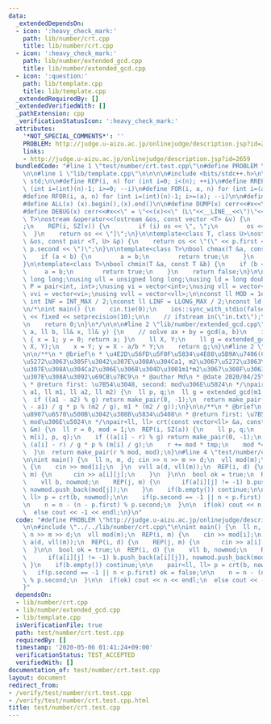 ```yaml
---
data:
  _extendedDependsOn:
  - icon: ':heavy_check_mark:'
    path: lib/number/crt.cpp
    title: lib/number/crt.cpp
  - icon: ':heavy_check_mark:'
    path: lib/number/extended_gcd.cpp
    title: lib/number/extended_gcd.cpp
  - icon: ':question:'
    path: lib/template.cpp
    title: lib/template.cpp
  _extendedRequiredBy: []
  _extendedVerifiedWith: []
  _pathExtension: cpp
  _verificationStatusIcon: ':heavy_check_mark:'
  attributes:
    '*NOT_SPECIAL_COMMENTS*': ''
    PROBLEM: http://judge.u-aizu.ac.jp/onlinejudge/description.jsp?id=2659
    links:
    - http://judge.u-aizu.ac.jp/onlinejudge/description.jsp?id=2659
  bundledCode: "#line 1 \"test/number/crt.test.cpp\"\n#define PROBLEM \"http://judge.u-aizu.ac.jp/onlinejudge/description.jsp?id=2659\"\
    \n\n#line 1 \"lib/template.cpp\"\n\n\n\n#include <bits/stdc++.h>\n\nusing namespace\
    \ std;\n\n#define REP(i, n) for (int i=0; i<(n); ++i)\n#define RREP(i, n) for\
    \ (int i=(int)(n)-1; i>=0; --i)\n#define FOR(i, a, n) for (int i=(a); i<(n); ++i)\n\
    #define RFOR(i, a, n) for (int i=(int)(n)-1; i>=(a); --i)\n\n#define SZ(x) ((int)(x).size())\n\
    #define ALL(x) (x).begin(),(x).end()\n\n#define DUMP(x) cerr<<#x<<\" = \"<<(x)<<endl\n\
    #define DEBUG(x) cerr<<#x<<\" = \"<<(x)<<\" (L\"<<__LINE__<<\")\"<<endl;\n\ntemplate<class\
    \ T>\nostream &operator<<(ostream &os, const vector <T> &v) {\n    os << \"[\"\
    ;\n    REP(i, SZ(v)) {\n        if (i) os << \", \";\n        os << v[i];\n  \
    \  }\n    return os << \"]\";\n}\n\ntemplate<class T, class U>\nostream &operator<<(ostream\
    \ &os, const pair <T, U> &p) {\n    return os << \"(\" << p.first << \" \" <<\
    \ p.second << \")\";\n}\n\ntemplate<class T>\nbool chmax(T &a, const T &b) {\n\
    \    if (a < b) {\n        a = b;\n        return true;\n    }\n    return false;\n\
    }\n\ntemplate<class T>\nbool chmin(T &a, const T &b) {\n    if (b < a) {\n   \
    \     a = b;\n        return true;\n    }\n    return false;\n}\n\nusing ll =\
    \ long long;\nusing ull = unsigned long long;\nusing ld = long double;\nusing\
    \ P = pair<int, int>;\nusing vi = vector<int>;\nusing vll = vector<ll>;\nusing\
    \ vvi = vector<vi>;\nusing vvll = vector<vll>;\n\nconst ll MOD = 1e9 + 7;\nconst\
    \ int INF = INT_MAX / 2;\nconst ll LINF = LLONG_MAX / 2;\nconst ld eps = 1e-9;\n\
    \n/*\nint main() {\n    cin.tie(0);\n    ios::sync_with_stdio(false);\n    cout\
    \ << fixed << setprecision(10);\n\n    // ifstream in(\"in.txt\");\n    // cin.rdbuf(in.rdbuf());\n\
    \n    return 0;\n}\n*/\n\n\n#line 2 \"lib/number/extended_gcd.cpp\"\n\nll extended_gcd(ll\
    \ a, ll b, ll& x, ll& y) {\n    // solve ax + by = gcd(a, b)\n    if (b == 0)\
    \ { x = 1; y = 0; return a; }\n    ll X, Y;\n    ll g = extended_gcd(b, a % b,\
    \ X, Y);\n    x = Y; y = X - a/b * Y;\n    return g;\n}\n#line 2 \"lib/number/crt.cpp\"\
    \n\n/**\n * @brief\n * \u4E2D\u56FD\u5F0F\u5834\u4E88\u5B9A\u7406(CRT)\n * m1\u3067\
    \u5272\u3063\u305F\u3042\u307E\u308A\u304Ca1, m2\u3067\u5272\u3063\u305F\u3042\
    \u307E\u308A\u304Ca2\u306E\u3068\u304D\u3001m1*m2\u3067\u308F\u3063\u305F\u3042\
    \u307E\u308A\u3092\u69CB\u7BC9\n * @author Md\n * @date 2020/04/25\n */\n\n/**\n\
    \ * @return first: \u7B54\u3048, second: mod\u306E\u5024\n */\npair<ll, ll> crt(ll\
    \ a1, ll m1, ll a2, ll m2) {\n  ll p, q;\n  ll g = extended_gcd(m1, m2, p, q);\n\
    \  if ((a1 - a2) % g) return make_pair(0, -1);\n  return make_pair(a1 + m1 * (a2\
    \ - a1) / g * p % (m2 / g), m1 * (m2 / g));\n}\n\n/**\n * @brief\n * \u5F0F\u304C\
    \u8907\u6570\u500B\u3042\u308B\u5834\u5408\n * @return first: \u7B54\u3048, second:\
    \ mod\u306E\u5024\n */\npair<ll, ll> crt(const vector<ll> &a, const vector<ll>\
    \ &m) {\n  ll r = 0, mod = 1;\n  REP(i, SZ(a)) {\n    ll p, q;\n    ll g = extended_gcd(mod,\
    \ m[i], p, q);\n    if ((a[i] - r) % g) return make_pair(0, -1);\n    ll tmp =\
    \ (a[i] - r) / g * p % (m[i] / g);\n    r += mod * tmp;\n    mod *= m[i] / g;\n\
    \  }\n  return make_pair(r % mod, mod);\n}\n#line 4 \"test/number/crt.test.cpp\"\
    \n\nint main() {\n  ll n, m, d; cin >> n >> m >> d;\n  vll mod(m);\n  REP(i, m)\
    \ {\n    cin >> mod[i];\n  }\n  vvll a(d, vll(m));\n  REP(i, d) {\n    REP(j,\
    \ m) {\n      cin >> a[i][j];\n    }\n  }\n\n  bool ok = true;\n  REP(i, d) {\n\
    \    vll b, nowmod;\n    REP(j, m) {\n      if(a[i][j] != -1) b.push_back(a[i][j]),\
    \ nowmod.push_back(mod[j]);\n    }\n    if(b.empty()) continue;\n\n    pair<ll,\
    \ ll> p = crt(b, nowmod);\n\n    if(p.second == -1 || n < p.first) ok = false;\n\
    \n    n = n - (n - p.first) % p.second;\n  }\n\n  if(ok) cout << n << endl;\n\
    \  else cout << -1 << endl;\n}\n"
  code: "#define PROBLEM \"http://judge.u-aizu.ac.jp/onlinejudge/description.jsp?id=2659\"\
    \n\n#include \"../../lib/number/crt.cpp\"\n\nint main() {\n  ll n, m, d; cin >>\
    \ n >> m >> d;\n  vll mod(m);\n  REP(i, m) {\n    cin >> mod[i];\n  }\n  vvll\
    \ a(d, vll(m));\n  REP(i, d) {\n    REP(j, m) {\n      cin >> a[i][j];\n    }\n\
    \  }\n\n  bool ok = true;\n  REP(i, d) {\n    vll b, nowmod;\n    REP(j, m) {\n\
    \      if(a[i][j] != -1) b.push_back(a[i][j]), nowmod.push_back(mod[j]);\n   \
    \ }\n    if(b.empty()) continue;\n\n    pair<ll, ll> p = crt(b, nowmod);\n\n \
    \   if(p.second == -1 || n < p.first) ok = false;\n\n    n = n - (n - p.first)\
    \ % p.second;\n  }\n\n  if(ok) cout << n << endl;\n  else cout << -1 << endl;\n\
    }"
  dependsOn:
  - lib/number/crt.cpp
  - lib/number/extended_gcd.cpp
  - lib/template.cpp
  isVerificationFile: true
  path: test/number/crt.test.cpp
  requiredBy: []
  timestamp: '2020-05-06 01:41:24+09:00'
  verificationStatus: TEST_ACCEPTED
  verifiedWith: []
documentation_of: test/number/crt.test.cpp
layout: document
redirect_from:
- /verify/test/number/crt.test.cpp
- /verify/test/number/crt.test.cpp.html
title: test/number/crt.test.cpp
---
```

